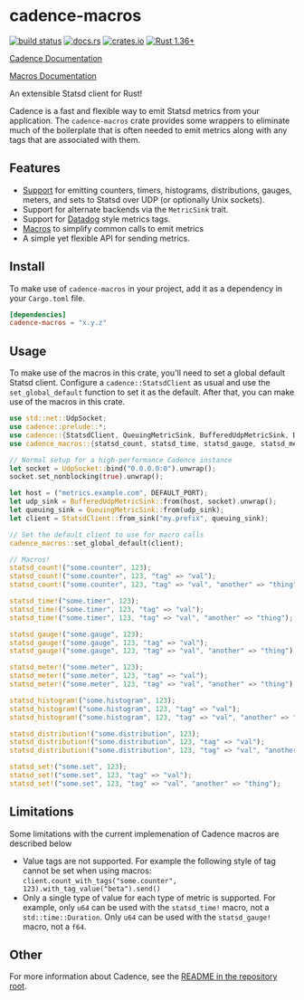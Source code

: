 # cadence-macros

[![build status](https://circleci.com/gh/56quarters/cadence.svg?style=shield)](https://circleci.com/gh/56quarters/cadence)
[![docs.rs](https://docs.rs/cadence/badge.svg)](https://docs.rs/cadence-macros/)
[![crates.io](https://img.shields.io/crates/v/cadence-macros.svg)](https://crates.io/crates/cadence-macros/)
[![Rust 1.36+](https://img.shields.io/badge/rust-1.36+-lightgray.svg)](https://www.rust-lang.org)

[Cadence Documentation](https://docs.rs/cadence/)

[Macros Documentation](https://docs.rs/cadence-macros/)

An extensible Statsd client for Rust!

Cadence is a fast and flexible way to emit Statsd metrics from your application.
The `cadence-macros` crate provides some wrappers to eliminate much of the boilerplate
that is often needed to emit metrics along with any tags that are associated with
them.

## Features

* [Support](https://docs.rs/cadence/) for emitting counters, timers, histograms, distributions,
  gauges, meters, and sets to Statsd over UDP (or optionally Unix sockets).
* Support for alternate backends via the `MetricSink` trait.
* Support for [Datadog](https://docs.datadoghq.com/developers/dogstatsd/) style metrics tags.
* [Macros](https://docs.rs/cadence-macros/) to simplify common calls to emit metrics
* A simple yet flexible API for sending metrics.

## Install

To make use of `cadence-macros` in your project, add it as a dependency in your `Cargo.toml` file.

```toml
[dependencies]
cadence-macros = "x.y.z"
```

## Usage

To make use of the macros in this crate, you'll need to set a global default Statsd client.
Configure a `cadence::StatsdClient` as usual and use the `set_global_default` function to
set it as the default. After that, you can make use of the macros in this crate.

```rust
use std::net::UdpSocket;
use cadence::prelude::*;
use cadence::{StatsdClient, QueuingMetricSink, BufferedUdpMetricSink, DEFAULT_PORT};
use cadence_macros::{statsd_count, statsd_time, statsd_gauge, statsd_meter, statsd_histogram, statsd_distribution, statsd_set};

// Normal setup for a high-performance Cadence instance
let socket = UdpSocket::bind("0.0.0.0:0").unwrap();
socket.set_nonblocking(true).unwrap();

let host = ("metrics.example.com", DEFAULT_PORT);
let udp_sink = BufferedUdpMetricSink::from(host, socket).unwrap();
let queuing_sink = QueuingMetricSink::from(udp_sink);
let client = StatsdClient::from_sink("my.prefix", queuing_sink);

// Set the default client to use for macro calls
cadence_macros::set_global_default(client);

// Macros!
statsd_count!("some.counter", 123);
statsd_count!("some.counter", 123, "tag" => "val");
statsd_count!("some.counter", 123, "tag" => "val", "another" => "thing");

statsd_time!("some.timer", 123);
statsd_time!("some.timer", 123, "tag" => "val");
statsd_time!("some.timer", 123, "tag" => "val", "another" => "thing");

statsd_gauge!("some.gauge", 123);
statsd_gauge!("some.gauge", 123, "tag" => "val");
statsd_gauge!("some.gauge", 123, "tag" => "val", "another" => "thing");

statsd_meter!("some.meter", 123);
statsd_meter!("some.meter", 123, "tag" => "val");
statsd_meter!("some.meter", 123, "tag" => "val", "another" => "thing");

statsd_histogram!("some.histogram", 123);
statsd_histogram!("some.histogram", 123, "tag" => "val");
statsd_histogram!("some.histogram", 123, "tag" => "val", "another" => "thing");

statsd_distribution!("some.distribution", 123);
statsd_distribution!("some.distribution", 123, "tag" => "val");
statsd_distribution!("some.distribution", 123, "tag" => "val", "another" => "thing");

statsd_set!("some.set", 123);
statsd_set!("some.set", 123, "tag" => "val");
statsd_set!("some.set", 123, "tag" => "val", "another" => "thing");
```

## Limitations

Some limitations with the current implemenation of Cadence macros are described below

* Value tags are not supported. For example the following style of tag cannot be
  set when using macros: `client.count_with_tags("some.counter", 123).with_tag_value("beta").send()`
* Only a single type of value for each type of metric is supported. For example, only
  `u64` can be used with the `statsd_time!` macro, not a `std::time::Duration`. Only
  `u64` can be used with the `statsd_gauge!` macro, not a `f64`.

## Other

For more information about Cadence, see the [README in the repository root](../README.md).
